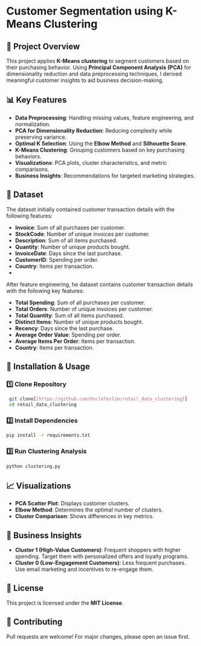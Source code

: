 # Customer Segmentation using K-Means Clustering

## 📌 Project Overview
This project applies **K-Means clustering** to segment customers based on their purchasing behavior. Using **Principal Component Analysis (PCA)** for dimensionality reduction and data preprocessing techniques, I derived meaningful customer insights to aid business decision-making.

## 📊 Key Features
- **Data Preprocessing**: Handling missing values, feature engineering, and normalization.
- **PCA for Dimensionality Reduction**: Reducing complexity while preserving variance.
- **Optimal K Selection**: Using the **Elbow Method** and **Silhouette Score**.
- **K-Means Clustering**: Grouping customers based on key purchasing behaviors.
- **Visualizations**: PCA plots, cluster characteristics, and metric comparisons.
- **Business Insights**: Recommendations for targeted marketing strategies.

## 📂 Dataset


The dataset initially contained customer transaction details with the following features:
- **Invoice**: Sum of all purchases per customer.
- **StockCode**: Number of unique invoices per customer.
- **Description**: Sum of all items purchased.
- **Quantity**: Number of unique products bought.
- **InvoiceDate**: Days since the last purchase.
- **CustomerID**: Spending per order.
- **Country**: Items per transaction.
- 
After feature engineering, he dataset contains customer transaction details with the following key features:
- **Total Spending**: Sum of all purchases per customer.
- **Total Orders**: Number of unique invoices per customer.
- **Total Quantity**: Sum of all items purchased.
- **Distinct Items**: Number of unique products bought.
- **Recency**: Days since the last purchase.
- **Average Order Value**: Spending per order.
- **Average Items Per Order**: Items per transaction.
- **Country**: Items per transaction.

## 🚀 Installation & Usage
### 1️⃣ Clone Repository
```sh
 git clone[[https://github.com/UncleTeslim/retail_data_clustering]]
 cd retail_data_clustering
```

### 2️⃣ Install Dependencies
```sh
pip install -r requirements.txt
```

### 3️⃣ Run Clustering Analysis
```sh
python clustering.py
```

## 📈 Visualizations
- **PCA Scatter Plot**: Displays customer clusters.
- **Elbow Method**: Determines the optimal number of clusters.
- **Cluster Comparison**: Shows differences in key metrics.

## 📢 Business Insights
- **Cluster 1 (High-Value Customers)**: Frequent shoppers with higher spending. Target them with personalized offers and loyalty programs.
- **Cluster 0 (Low-Engagement Customers)**: Less frequent purchases. Use email marketing and incentives to re-engage them.

## 📜 License
This project is licensed under the **MIT License**.

## 🤝 Contributing
Pull requests are welcome! For major changes, please open an issue first.


